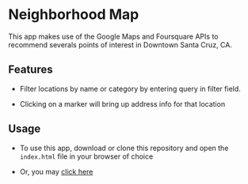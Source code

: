 # Neighborhood Map

This app makes use of the Google Maps and Foursquare APIs to recommend severals points of interest in Downtown Santa Cruz, CA. 

## Features

* Filter locations by name or category by entering query in filter field.

* Clicking on a marker will bring up address info for that location

## Usage

* To use this app, download or clone this repository and open the `index.html` file in your browser of choice 

* Or, you may [click here](https://kvega.github.io/fswd-project5/)
